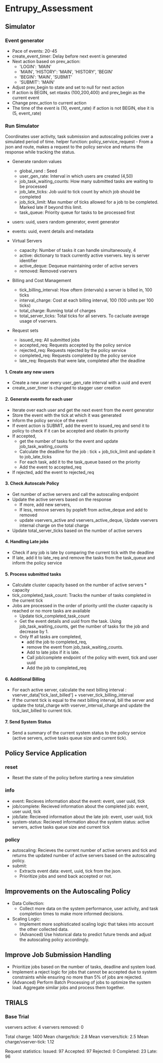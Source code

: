# Entrupy_Assessment


## Simulator

### Event generator
- Pace of events: 20-45
- create_event_timer: Delay before next event is generated
- Next action based on prev_action:
    - 'LOGIN': 'MAIN'
    - 'MAIN', 'HISTORY': 'MAIN', 'HISTORY', 'BEGIN'
    - 'BEGIN': 'MAIN', 'SUBMIT'
    - 'SUBMIT': 'MAIN'
- Adjust prev_begin to state and set to null for next action
- If action is BEGIN, set ntasks (100,200,400) and prev_begin as the current event
- Change prev_action to current action
- The time of the event is (10, event_rate) if action is not BEGIN, else it is (5, event_rate)

### Run Simulator
Coordinates user activity, task submission and autoscaling policies over a simulated period of time.
helper function: policy_service_request - From a json and route, makes a request to the policy service and returns the response while tracking the status.

- Generate random values
    - global_rand : Seed
    - user_gen_rate: Interval in which users are created (4,50)
    - job_task_waiting_counts: How many submitted tasks are waiting to be processed
    - job_late_ticks: Job uuid to tick count by which job should be completed
    - job_tick_limit: Max number of ticks allowed for a job to be completed. Marked late if beyond this limit.
    -  task_queue: Priority queue for tasks to be processed first

- users: uuid, users random generator, event generator
- events: uuid, event details and metadata

- Virtual Servers
    - capacity: Number of tasks it can handle simultaneously, 4
    - active: dictionary to track currently active vservers. key is server identifier
    - active_deque: Dequeue maintaining order of active servers 
    - removed: Removed vservers

- Billing and Cost Management
    - tick_billing_interval: How oftern (intervals) a server is billed in, 100 ticks
    - interval_charge: Cost at each billing interval, 100 (100 units per 100 ticks)
    - total_charge: Running total of charges
    - total_server_ticks: Total ticks for all servers. To cacluate average usage of vservers.

- Request sets
    - issued_req: All submitted jobs
    - accepted_req: Requests accepted by the policy service
    - rejected_req: Requests rejected by the policy service 
    - completed_req: Requests completed by the policy service
    - late_req: Requests that were late, completed after the deadline

#### 1. Create any new users
- Create a new user every user_gen_rate interval with a uuid and event
- create_user_timer is changed to stagger user creation

#### 2. Generate events for each user
- Iterate over each user and get the next event from the event generator
- Store the event with the tick at which it was generated
- Inform the policy service of the event
- If event action is SUBMIT, add the event to issued_req and send it to policy to check if it can be accepted and obatin its priority
- If accepted, 
    - get the number of tasks for the event and update job_task_waiting_counts
    - Calculate the deadline for the job : tick + job_tick_limit and update it to job_late_ticks
    - For each task, add it to the task_queue based on the priority
    - Add the event to accepted_req
- If rejected, add the event to rejected_req

#### 3. Check Autoscale Policy
- Get number of active servers and call the autoscaling endpoint
- Update the active servers based on the response
    - If more, add new servers, 
    - If less, remove servers by popleft from active_deque and add to removed
    - update vservers_active and vservers_active_deque, Update vservers internal charge on the total charge
- Update total_server_ticks based on the number of active servers

#### 4. Handling Late jobs
- Check if any job is late by comparing the current tick with the deadline
- If late, add it to late_req and remove the tasks from the task_queue and inform the policy service

#### 5. Process submitted tasks
- Calculate cluster capacity based on the number of active servers * capacity
- tick_completed_task_count: Tracks the number of tasks completed in the current tick
- Jobs are processed in the order of priority until the cluster capacity is reached or no more tasks are available
    - Update tick_completed_task_count
    - Get the event details and uuid from the task. Using job_task_waiting_counts, get the number of tasks for the job and decrease by 1.
    - Only ff all tasks are completed, 
        - add the job to completed_req, 
        - remove the event from job_task_waiting_counts. 
        - Add to late jobs if it is late.
        - Call job/complete endpoint of the policy with event, tick and user uuid
        - Add the job to completed_req


#### 6. Additional Billing
- For each active server, calculate the next billing interval : vserver_data['tick_last_billed'] + vserver_tick_billing_interval
- If the current tick is equal to the next billing interval, bill the server and update the total_charge with vserver_interval_charge and update the tick_last_billed to current tick.

#### 7. Send System Status
- Send a summary of the current system status to the policy service (active servers, active tasks queue size and current tick).


## Policy Service Application

### reset
- Reset the state of the policy before starting a new simulation

### info
- event: Recieves information about the event: event, user uuid, tick
- job/complete: Recieved information about the completed job: event, user uuid, tick
- job/late: Recieved information about the late job: event, user uuid, tick
- system-status: Recieved information about the system status: active servers, active tasks queue size and current tick

### policy
- autoscaling: Recieves the current number of active servers and tick and returns the updated number of active servers based on the autoscaling policy.
- submit: 
    - Extracts event data: event, uuid, tick from the json.  
    - Prioritize jobs and send back accepted or not.


## Improvements on the Autoscaling Policy
- Data Collection:
    - Collect more data on the system performance, user activity, and task completion times to make more informed decisions.
- Scaling Logic:
    - Implement more sophisticated scaling logic that takes into account the other collected data.
    - (Advanced) Use historical data to predict future trends and adjust the autoscaling policy accordingly.

## Improve Job Submission Handling
- Prioritize jobs based on the number of tasks, deadline and system load.
- Implement a reject logic for jobs that cannot be accepted due to system constraints while ensuring no more than 5% of jobs are rejected.
- (Advanced) Perform Batch Processing of jobs to optimize the system load. Aggregate similar jobs and process them together.

## TRIALS
### Base Trial
vservers active: 4
vservers removed: 0

Total charge: 1400
Mean charge/tick: 2.8
Mean vservers/tick: 2.5
Mean charge/vserver-tick: 1.12

Request statistics:
Issued: 97
Accepted: 97
Rejected: 0
Completed: 23
Late: 96